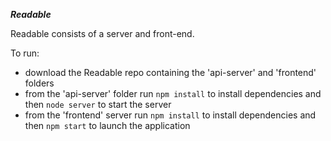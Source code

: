 ***Readable***

Readable consists of a server and front-end.

To run:
- download the Readable repo containing the 'api-server' and 'frontend' folders
- from the 'api-server' folder run `npm install` to install dependencies and then `node server` to start the server
- from the 'frontend' server run `npm install` to install dependencies and then `npm start` to launch the application